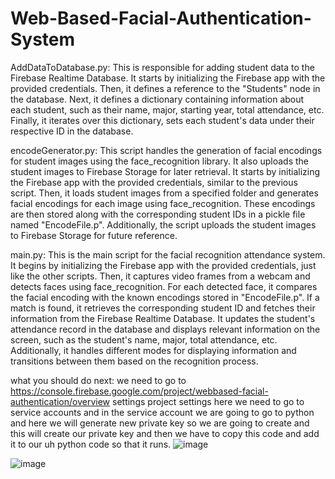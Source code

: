 ﻿# Web-Based-Facial-Authentication-System

AddDataToDatabase.py: This is responsible for adding student data to the Firebase Realtime Database. It starts by initializing the Firebase app with the provided credentials. Then, it defines a reference to the "Students" node in the database. Next, it defines a dictionary containing information about each student, such as their name, major, starting year, total attendance, etc. Finally, it iterates over this dictionary, sets each student's data under their respective ID in the database.



encodeGenerator.py: This script handles the generation of facial encodings for student images using the face_recognition library. It also uploads the student images to Firebase Storage for later retrieval. It starts by initializing the Firebase app with the provided credentials, similar to the previous script. Then, it loads student images from a specified folder and generates facial encodings for each image using face_recognition. These encodings are then stored along with the corresponding student IDs in a pickle file named "EncodeFile.p". Additionally, the script uploads the student images to Firebase Storage for future reference.



main.py: This is the main script for the facial recognition attendance system. It begins by initializing the Firebase app with the provided credentials, just like the other scripts. Then, it captures video frames from a webcam and detects faces using face_recognition. For each detected face, it compares the facial encoding with the known encodings stored in "EncodeFile.p". If a match is found, it retrieves the corresponding student ID and fetches their information from the Firebase Realtime Database. It updates the student's attendance record in the database and displays relevant information on the screen, such as the student's name, major, total attendance, etc. Additionally, it handles different modes for displaying information and transitions between them based on the recognition process.

what you should do next: we need to go to https://console.firebase.google.com/project/webbased-facial-authentication/overview settings project settings
here we need to go to service accounts and in the service account we are going to go to python
and here we will generate new private key so we are going to
create and this will create our private key and then we have to copy this code
and add it to our uh python code so that it runs.
![image](https://github.com/mohameddaoud2001/WebBased-Facial-Authentication/assets/128754692/3400a47a-9b83-409d-ad68-2ca306b76b48)


![image](https://github.com/mohameddaoud2001/WebBased-Facial-Authentication/assets/128754692/e4fd261c-ae96-417b-b520-98bacca24034)

